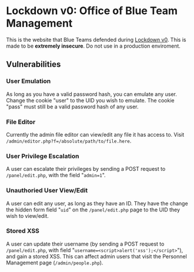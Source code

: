 Lockdown v0: Office of Blue Team Management
========

This is the website that Blue Teams defended during [Lockdown v0](https://lockdown.ubnetdef.org).  This is made to be **extremely insecure**.  Do not use in a production enviroment.

## Vulnerabilities

### User Emulation
As long as you have a valid password hash, you can emulate any user. Change the cookie "user" to the UID you wish to emulate.  The cookie "pass" must still be a valid password hash of any user.

### File Editor
Currently the admin file editor can view/edit any file it has access to.  Visit `/admin/editor.php?f=/absolute/path/to/file.here`.

### User Privilege Escalation
A user can escalate their privileges by sending a POST request to `/panel/edit.php`, with the field "`admin=1`".

### Unauthoried User View/Edit
A user can edit any user, as long as they have an ID. They have the change the hidden form field "`uid`" on the `/panel/edit.php` page to the UID they wish to view/edit.

### Stored XSS
A user can update their username (by sending a POST request to `/panel/edit.php`, with field "`username=<script>alert('xss');</script>`"), and gain a stored XSS.  This can affect admin users that visit the Personnel Management page (`/admin/people.php`).